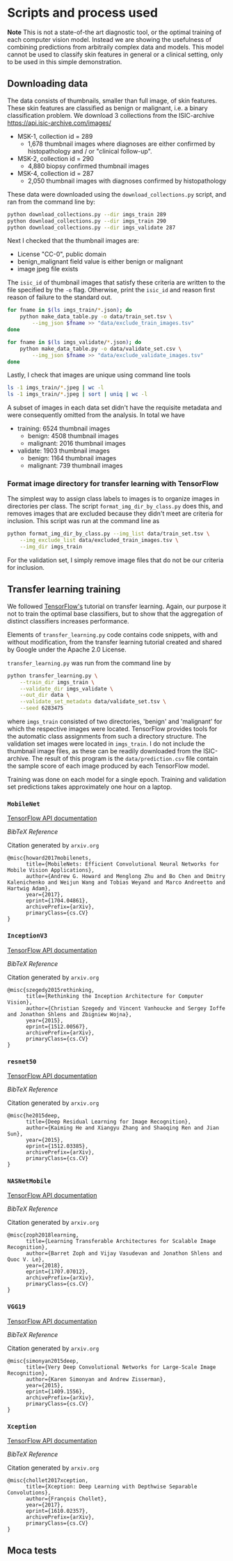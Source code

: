 # Scripts and process used

**Note** This is not a state-of-the art diagnostic tool, or the optimal 
training of each computer vision model.
Instead we are showing the usefulness of combining predictions
from arbitraily complex data and models.  This model cannot
be used to classify skin features in general or a 
clinical setting, only to be
used in this simple demonstration.


## Downloading data

The data consists of thumbnails, smaller than full image,
of skin features.  These skin features are classified as
benign or malignant, i.e. a binary classification problem.
We download 3 collections from the ISIC-archive
https://api.isic-archive.com/images/

* MSK-1, collection id = 289
    - 1,678 thumbnail images where diagnoses are either
        confirmed by histopathology and / or "clinical follow-up".
* MSK-2, collection id = 290
    - 4,880 biopsy confirmed thumbnail images
* MSK-4, collection id = 287
    - 2,050 thumbnail images with diagnoses confirmed by histopathology

These data were downloaded using the `download_collections.py` script,
and ran from the command line by:

```bash
python download_collections.py --dir imgs_train 289
python download_collections.py --dir imgs_train 290
python download_collections.py --dir imgs_validate 287
```

Next I checked that the thumbnail images are:

* License "CC-0", public domain
* benign_malignant field value is either benign or malignant
* image jpeg file exists

The `isic_id` of thumbnail images that satisfy these criteria
are written to the file specified by the `-o` flag.  Otherwise,
print the `isic_id` and reason first reason of failure to the
standard out.

```bash
for fname in $(ls imgs_train/*.json); do
    python make_data_table.py -o data/train_set.tsv \
        --img_json $fname >> "data/exclude_train_images.tsv"
done

for fname in $(ls imgs_validate/*.json); do
    python make_data_table.py -o data/validate_set.csv \
        --img_json $fname >> "data/exclude_validate_images.tsv"
done
```

Lastly, I check that images are unique using command
line tools

```bash
ls -1 imgs_train/*.jpeg | wc -l
ls -1 imgs_train/*.jpeg | sort | uniq | wc -l
```

A subset of images in each data set didn't have the requisite
metadata and were consequently omitted from the analysis.  In total
we have

* training: 6524 thumbnail images
    - benign: 4508 thumbnail images
    - malignant: 2016 thumbnail images
* validate: 1903 thumbnail images
    - benign: 1164 thumbnail images
    - malignant: 739 thumbnail images


### Format image directory for transfer learning with TensorFlow

The simplest way to assign class labels to images is to organize
images in directories per class.  The script `format_img_dir_by_class.py`
does this, and removes images that are excluded because they
didn't meet are criteria for inclusion.  This script was run at the
command line as

```bash
python format_img_dir_by_class.py --img_list data/train_set.tsv \
    --img_exclude_list data/excluded_train_images.tsv \
    --img_dir imgs_train
```

For the validation set, I simply remove image files that do 
not be our criteria for inclusion.


## Transfer learning training

We followed 
[TensorFlow's](https://www.tensorflow.org/tutorials/images/transfer_learning)
tutorial on transfer learning.  Again, our purpose it not
to train the optimal base classifiers, but to show that
the aggregation of distinct classifiers increases performance.

Elements of `transfer_learning.py` code contains
code snippets, with and without modification,
from the transfer learning tutorial created
and shared by Google under the Apache 2.0 License.

`transfer_learning.py` was run from the command line by

```bash
python transfer_learning.py \
    --train_dir imgs_train \
    --validate_dir imgs_validate \
    --out_dir data \
    --validate_set_metadata data/validate_set.tsv \
    --seed 6283475
```

where `imgs_train` consisted of two directories, 'benign'
and 'malignant' for which the respective images were located.
TensorFlow provides tools for the automatic class assignments
from such a directory structure.
The validation set images were located in `imgs_train`.  I
do not include the thumbnail image files, as these can be readily
downloaded from the ISIC-archive.  The result of this program
is the `data/prediction.csv` file contain the sample
score of each image produced by each TensorFlow model.


Training was done on each model for a single epoch.
Training and validation set predictions takes
approximately one hour on a laptop.


### `MobileNet`

[TensorFlow API documentation](https://www.tensorflow.org/api_docs/python/tf/keras/applications/mobilenet/MobileNet)


*BibTeX Reference*

Citation generated by `arxiv.org`

```
@misc{howard2017mobilenets,
      title={MobileNets: Efficient Convolutional Neural Networks for Mobile Vision Applications}, 
      author={Andrew G. Howard and Menglong Zhu and Bo Chen and Dmitry Kalenichenko and Weijun Wang and Tobias Weyand and Marco Andreetto and Hartwig Adam},
      year={2017},
      eprint={1704.04861},
      archivePrefix={arXiv},
      primaryClass={cs.CV}
}
```


### `InceptionV3`

[TensorFlow API documentation](https://www.tensorflow.org/api_docs/python/tf/keras/applications/inception_v3/InceptionV3)

*BibTeX Reference*

Citation generated by `arxiv.org`

```
@misc{szegedy2015rethinking,
      title={Rethinking the Inception Architecture for Computer Vision}, 
      author={Christian Szegedy and Vincent Vanhoucke and Sergey Ioffe and Jonathon Shlens and Zbigniew Wojna},
      year={2015},
      eprint={1512.00567},
      archivePrefix={arXiv},
      primaryClass={cs.CV}
}
```

### `resnet50`

[TensorFlow API documentation](https://www.tensorflow.org/api_docs/python/tf/keras/applications/resnet50/ResNet50)

*BibTeX Reference*

Citation generated by `arxiv.org`

```
@misc{he2015deep,
      title={Deep Residual Learning for Image Recognition}, 
      author={Kaiming He and Xiangyu Zhang and Shaoqing Ren and Jian Sun},
      year={2015},
      eprint={1512.03385},
      archivePrefix={arXiv},
      primaryClass={cs.CV}
}
```

### `NASNetMobile`


[TensorFlow API documentation](https://www.tensorflow.org/api_docs/python/tf/keras/applications/nasnet/NASNetMobile)

*BibTeX Reference*

Citation generated by `arxiv.org`

```
@misc{zoph2018learning,
      title={Learning Transferable Architectures for Scalable Image Recognition}, 
      author={Barret Zoph and Vijay Vasudevan and Jonathon Shlens and Quoc V. Le},
      year={2018},
      eprint={1707.07012},
      archivePrefix={arXiv},
      primaryClass={cs.CV}
}
```




### `VGG19`


[TensorFlow API documentation](https://www.tensorflow.org/api_docs/python/tf/keras/applications/vgg19/VGG19) 


*BibTeX Reference*

Citation generated by `arxiv.org`

```
@misc{simonyan2015deep,
      title={Very Deep Convolutional Networks for Large-Scale Image Recognition}, 
      author={Karen Simonyan and Andrew Zisserman},
      year={2015},
      eprint={1409.1556},
      archivePrefix={arXiv},
      primaryClass={cs.CV}
}
```


### `Xception`

[TensorFlow API documentation](https://www.tensorflow.org/api_docs/python/tf/keras/applications/xception/Xception)


*BibTeX Reference*

Citation generated by `arxiv.org`


```
@misc{chollet2017xception,
      title={Xception: Deep Learning with Depthwise Separable Convolutions}, 
      author={François Chollet},
      year={2017},
      eprint={1610.02357},
      archivePrefix={arXiv},
      primaryClass={cs.CV}
}
```



## Moca tests

